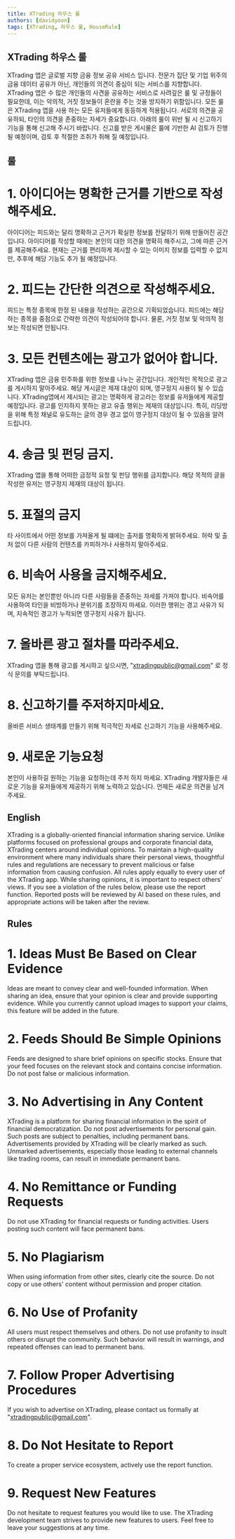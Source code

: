 ```yaml
---
title: XTrading 하우스 룰
authors: [davidyoon]
tags: [XTrading, 하우스 룰, HouseRule]
---
```


## XTrading 하우스 룰

XTrading 앱은 글로벌 지향 금융 정보 공유 서비스 입니다.
전문가 집단 및 기업 위주의 금융 데이터 공유가 아닌, 개인들의 의견이 중심이 되는 서비스를 지향합니다.
XTrading 앱은 수 많은 개인들의 사견을 공유하는 서비스로 사려깊은 룰 및 규정들이 필요한데, 이는 악의적, 거짓 정보들이 혼란을 주는 것을 방지하기 위함입니다.
모든 룰은 XTrading 앱을 사용 하는 모든 유저들에게 동등하게 적용됩니다.
서로의 의견을 공유하되, 타인의 의견을 존중하는 자세가 중요합니다.
아래의 룰이 위반 될 시 신고하기 기능을 통해 신고해 주시기 바랍니다.
신고를 받은 게시물은 룰에 기반한 AI 검토가 진행될 예정이며, 검토 후 적절한 조취가 취해 질 예정입니다.

## 룰

# 1. 아이디어는 명확한 근거를 기반으로 작성해주세요.

아이디어는 피드와는 달리 명확하고 근거가 확실한 정보를 전달하기 위해 만들어진 공간입니다.
아이디어를 작성할 때에는 본인의 대한 의견을 명확히 해주시고, 그에 따른 근거를 제공해주세요.
현재는 근거를 편리하게 제시할 수 있는 이미지 정보를 입력할 수 없지만, 추후에 해당 기능도 추가 될 예정입니다.

# 2. 피드는 간단한 의견으로 작성해주세요.

피드는 특정 종목에 한정 된 내용을 작성하는 공간으로 기획되었습니다.
피드에는 해당하는 종목을 중점으로 간략한 의견이 작성되어야 합니다.
물론, 거짓 정보 및 악의적 정보는 작성되면 안됩니다.

# 3. 모든 컨텐츠에는 광고가 없어야 합니다.

XTrading 앱은 금융 민주화를 위한 정보를 나누는 공간입니다.
개인적인 목적으로 광고를 게시하지 말아주세요. 해당 게시글은 제재 대상이 되며, 영구정지 사용이 될 수 있습니다.
XTrading앱에서 제시되는 광고는 명확하게 광고라는 정보를 유저들에게 제공할 예정입니다.
광고를 인지하지 못하는 광고 유출 행위는 제재의 대상입니다.
특히, 리딩방을 위해 특정 채널로 유도하는 글의 경우 경고 없이 영구정지 대상이 될 수 있음을 알려드립니다.

# 4. 송금 및 펀딩 금지.

XTrading 앱을 통해 어떠한 금정적 요청 및 펀딩 행위를 금지합니다.
해당 목적의 글을 작성한 유저는 영구정지 제재의 대상이 됩니다.

# 5. 표절의 금지

타 사이트에서 어떤 정보를 가져올게 될 떄에는 출저를 명확하게 밝혀주세요.
허락 및 출처 없이 다른 사람의 컨텐츠를 카피하거나 사용하지 말아주세요.

# 6. 비속어 사용을 금지해주세요.

모든 유저는 본인뿐만 아니라 다른 사람들을 존중하는 자세를 가져야 합니다.
비속어를 사용하여 타인을 비방하거나 분위기를 조장하지 마세요.
이러한 행위는 경고 사유가 되며, 지속적인 경고가 누적되면 영구정지 사유가 됩니다.

# 7. 올바른 광고 절차를 따라주세요.

XTrading 앱을 통해 광고를 게시하고 싶으시면, "xtradingpublic@gmail.com" 로 정식 문의를 부탁드립니다.

# 8. 신고하기를 주저하지마세요.

올바른 서비스 생태계를 만들기 위해 적극적인 자세로 신고하기 기능을 사용해주세요.

# 9. 새로운 기능요청

본인이 사용하길 원하는 기능을 요청하는데 주저 하지 마세요.
XTrading 개발자들은 새로운 기능을 유저들에게 제공하기 위해 노력하고 있습니다.
언제든 새로운 의견을 남겨주세요.


## English

XTrading is a globally-oriented financial information sharing service. Unlike platforms focused on professional groups and corporate financial data, XTrading centers around individual opinions. To maintain a high-quality environment where many individuals share their personal views, thoughtful rules and regulations are necessary to prevent malicious or false information from causing confusion. All rules apply equally to every user of the XTrading app. While sharing opinions, it is important to respect others' views. If you see a violation of the rules below, please use the report function. Reported posts will be reviewed by AI based on these rules, and appropriate actions will be taken after the review.

## Rules

# 1. Ideas Must Be Based on Clear Evidence
Ideas are meant to convey clear and well-founded information. When sharing an idea, ensure that your opinion is clear and provide supporting evidence. While you currently cannot upload images to support your claims, this feature will be added in the future.

# 2. Feeds Should Be Simple Opinions
Feeds are designed to share brief opinions on specific stocks. Ensure that your feed focuses on the relevant stock and contains concise information. Do not post false or malicious information.

# 3. No Advertising in Any Content
XTrading is a platform for sharing financial information in the spirit of financial democratization. Do not post advertisements for personal gain. Such posts are subject to penalties, including permanent bans. Advertisements provided by XTrading will be clearly marked as such. Unmarked advertisements, especially those leading to external channels like trading rooms, can result in immediate permanent bans.

# 4. No Remittance or Funding Requests
Do not use XTrading for financial requests or funding activities. Users posting such content will face permanent bans.

# 5. No Plagiarism
When using information from other sites, clearly cite the source. Do not copy or use others' content without permission and proper citation.

# 6. No Use of Profanity
All users must respect themselves and others. Do not use profanity to insult others or disrupt the community. Such behavior will result in warnings, and repeated offenses can lead to permanent bans.

# 7. Follow Proper Advertising Procedures
If you wish to advertise on XTrading, please contact us formally at "xtradingpublic@gmail.com".

# 8. Do Not Hesitate to Report
To create a proper service ecosystem, actively use the report function.

# 9. Request New Features
Do not hesitate to request features you would like to use. The XTrading development team strives to provide new features to users. Feel free to leave your suggestions at any time.